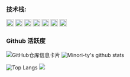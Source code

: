 ### **技术栈:**

<a href="https://v3.cn.vuejs.org"><code><img height="20" src="./images/vue.png"></code></a>
<a href="https://www.tslang.cn/index.html"><code><img height="20" src="./images/typescript.png"></code></a>
<a href="https://webpack.js.org/"><code><img height="20" src="./images/webpack.svg"></code></a>
<a href="https://cn.vitejs.dev"><code><img height="20" src="./images/vite.png"></code></a>
<a href="https://sass-lang.com"><code><img height="20" src="./images/sass2.png"></code></a>
<a href="https://tailwindcss.com"><code><img height="20" src="./images/tailwindcss.png"></code></a>
<a href="https://www.docker.com"><code><img height="20" src="./images/docker.png"></code></a>

### Github 活跃度
![GitHub仓库信息卡片](https://github-stats.ubrong.com/api/pin/?username=942941469&repo=phoneweb-base&theme=dark)
![Minori-ty's github stats](https://github-readme-stats.vercel.app/api?username=942941469&show_icons=true&theme=vue)

![Top Langs](https://github-readme-stats.vercel.app/api/top-langs/?username=942941469&langs_count=6)
![](https://github-readme-stats.vercel.app/api/top-langs/?username=942941469&layout=compact&langs_count=6)
